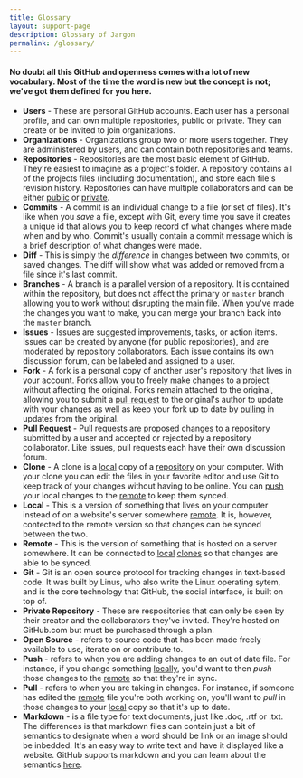 ```yaml
---
title: Glossary
layout: support-page
description: Glossary of Jargon
permalink: /glossary/
---
```


#### No doubt all this GitHub and openness comes with a lot of new vocabulary. Most of the time the word is new but the concept is not; we've got them defined for you here.

* **Users** - These are personal GitHub accounts. Each user has a personal profile, and can own multiple repositories, public or private. They can create or be invited to join organizations.
* **Organizations** - Organizations group two or more users together. They are administered by users, and can contain both repositories and teams.
* **Repositories** - Repositories are the most basic element of GitHub. They're easiest to imagine as a project's folder. A repository contains all of the projects files (including documentation), and store each file's revision history. Repositories can have multiple collaborators and can be either [public](#Public-Repository) or [private](#Private-Repository).
* **Commits** - A commit is an individual change to a file (or set of files). It's like when you _save_ a file, except with Git, every time you save it creates a unique id that allows you to keep record of what changes where made when and by who. Commit's usually contain a commit message which is a brief description of what changes were made.
* **Diff** - This is simply the _difference_ in changes between two commits, or saved changes. The diff will show what was added or removed from a file since it's last commit.
* **Branches** - A branch is a parallel version of a repository. It is contained within the repository, but does not affect the primary or `master` branch allowing you to work without disrupting the main file. When you've made the changes you want to make, you can merge your branch back into the `master` branch.
* **Issues** - Issues are suggested improvements, tasks, or action items. Issues can be created by anyone (for public repositories), and are moderated by repository collaborators. Each issue contains its own discussion forum, can be labeled and assigned to a user.
* **Fork** - A fork is a personal copy of another user's repository that lives in your account. Forks allow you to freely make changes to a project without affecting the original. Forks remain attached to the original, allowing you to submit a [pull request](#Pull-Request) to the original's author to update with your changes as well as keep your fork up to date by [pulling](#Pull) in updates from the original.
* **Pull Request** - Pull requests are proposed changes to a repository submitted by a user and accepted or rejected by a repository collaborator. Like issues, pull requests each have their own discussion forum.
* **Clone** - A clone is a [local](#) copy of a [repository](#) on your computer. With your clone you can edit the files in your favorite editor and use Git to keep track of your changes without having to be online. You can [push](#) your local changes to the [remote](#) to keep them synced.
* **Local** - This is a version of something that lives on your computer instead of on a website's server somewhere [remote](#). It is, however, contected to the remote version so that changes can be synced between the two.
* **Remote** - This is the version of something that is hosted on a server somewhere. It can be connected to [local](#) [clones](#) so that changes are able to be synced.
* **Git** - Git is an open source protocol for tracking changes in text-based code. It was built by Linus, who also write the Linux operating sytem, and is the core technology that GitHub, the social interface, is built on top of.
* **Private Repository** - These are respositories that can only be seen by their creator and the collaborators they've invited. They're hosted on GitHub.com but must be purchased through a plan.
* **Open Source** - refers to source code that has been made freely available to use, iterate on or contribute to. 
* **Push** - refers to when you are adding changes to an out of date file. For instance, if you change something [locally](local), you'd want to then _push_ those changes to the [remote](#remote) so that they're in sync.
* **Pull** - refers to when you are taking in changes. For instance, if someone has edited the [remote](#remote) file you're both working on, you'll want to _pull_ in those changes to your [local](#local) copy so that it's up to date.
* **Markdown** - is a file type for text documents, just like .doc, .rtf or .txt. The differences is that markdown files can contain just a bit of semantics to designate when a word should be link or an image should be inbedded. It's an easy way to write text and have it displayed like a website. GitHub supports markdown and you can learn about the semantics [here](http://github.com/).
